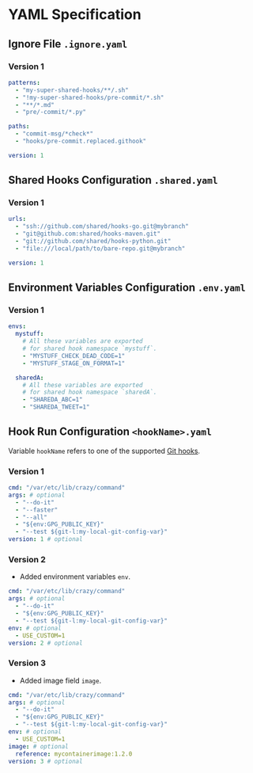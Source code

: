 # YAML Specification

## Ignore File `.ignore.yaml`

### Version 1

```yaml
patterns:
  - "my-super-shared-hooks/**/.sh"
  - "!my-super-shared-hooks/pre-commit/*.sh"
  - "**/*.md"
  - "pre/-commit/*.py"

paths:
  - "commit-msg/*check*"
  - "hooks/pre-commit.replaced.githook"

version: 1
```

## Shared Hooks Configuration `.shared.yaml`

### Version 1

```yaml
urls:
  - "ssh://github.com/shared/hooks-go.git@mybranch"
  - "git@github.com:shared/hooks-maven.git"
  - "git://github.com/shared/hooks-python.git"
  - "file:///local/path/to/bare-repo.git@mybranch"

version: 1
```

## Environment Variables Configuration `.env.yaml`

### Version 1

```yaml
envs:
  mystuff:
    # All these variables are exported
    # for shared hook namespace `mystuff`.
    - "MYSTUFF_CHECK_DEAD_CODE=1"
    - "MYSTUFF_STAGE_ON_FORMAT=1"

  sharedA:
    # All these variables are exported
    # for shared hook namespace `sharedA`.
    - "SHAREDA_ABC=1"
    - "SHAREDA_TWEET=1"
```

## Hook Run Configuration `<hookName>.yaml`

Variable `hookName` refers to one of the supported [Git hooks](/README.md).

### Version 1

```yaml
cmd: "/var/etc/lib/crazy/command"
args: # optional
  - "--do-it"
  - "--faster"
  - "--all"
  - "${env:GPG_PUBLIC_KEY}"
  - "--test ${git-l:my-local-git-config-var}"
version: 1 # optional
```

### Version 2

- Added environment variables `env`.

```yaml
cmd: "/var/etc/lib/crazy/command"
args: # optional
  - "--do-it"
  - "${env:GPG_PUBLIC_KEY}"
  - "--test ${git-l:my-local-git-config-var}"
env: # optional
  - USE_CUSTOM=1
version: 2 # optional
```

### Version 3

- Added image field `image`.

```yaml
cmd: "/var/etc/lib/crazy/command"
args: # optional
  - "--do-it"
  - "${env:GPG_PUBLIC_KEY}"
  - "--test ${git-l:my-local-git-config-var}"
env: # optional
  - USE_CUSTOM=1
image: # optional
  reference: mycontainerimage:1.2.0
version: 3 # optional
```
